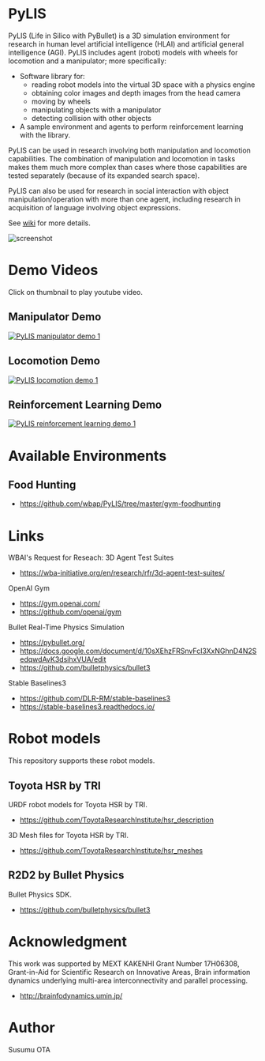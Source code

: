 # PyLIS

PyLIS (Life in Silico with PyBullet) is a 3D simulation environment for research in human level artificial intelligence (HLAI) and artificial general intelligence (AGI). PyLIS includes agent (robot) models with wheels for locomotion and a manipulator; more specifically:

- Software library for:
	- reading robot models into the virtual 3D space with a physics engine
	- obtaining color images and depth images from the head camera
	- moving by wheels
	- manipulating objects with a manipulator
	- detecting collision with other objects
- A sample environment and agents to perform reinforcement learning with the library.

PyLIS can be used in research involving both manipulation and locomotion capabilities. The combination of manipulation and locomotion in tasks makes them much more complex than cases where those capabilities are tested separately (because of its expanded search space).

PyLIS can also be used for research in social interaction with object manipulation/operation with more than one agent, including research in acquisition of language involving object expressions.

See [wiki](https://github.com/wbap/PyLIS/wiki) for more details.

![screenshot](https://raw.githubusercontent.com/wbap/PyLIS/master/misc/pylis.png)

# Demo Videos

Click on thumbnail to play youtube video.

## Manipulator Demo

[![PyLIS manipulator demo 1](https://img.youtube.com/vi/5H6bFS57Uqw/0.jpg)](https://www.youtube.com/watch?v=5H6bFS57Uqw)

## Locomotion Demo

[![PyLIS locomotion demo 1](https://img.youtube.com/vi/kB8RLlHuNUE/0.jpg)](https://www.youtube.com/watch?v=kB8RLlHuNUE)

## Reinforcement Learning Demo

[![PyLIS reinforcement learning demo 1](https://img.youtube.com/vi/OwSosoGb16A/0.jpg)](https://www.youtube.com/watch?v=OwSosoGb16A)


# Available Environments

## Food Hunting

- https://github.com/wbap/PyLIS/tree/master/gym-foodhunting


# Links

WBAI's Request for Reseach: 3D Agent Test Suites

- https://wba-initiative.org/en/research/rfr/3d-agent-test-suites/

OpenAI Gym

- https://gym.openai.com/
- https://github.com/openai/gym

Bullet Real-Time Physics Simulation

- https://pybullet.org/
- https://docs.google.com/document/d/10sXEhzFRSnvFcl3XxNGhnD4N2SedqwdAvK3dsihxVUA/edit
- https://github.com/bulletphysics/bullet3

Stable Baselines3

- https://github.com/DLR-RM/stable-baselines3
- https://stable-baselines3.readthedocs.io/


# Robot models

This repository supports these robot models.

## Toyota HSR by TRI

URDF robot models for Toyota HSR by TRI.

- https://github.com/ToyotaResearchInstitute/hsr_description

3D Mesh files for Toyota HSR by TRI.

- https://github.com/ToyotaResearchInstitute/hsr_meshes

## R2D2 by Bullet Physics

Bullet Physics SDK.

- https://github.com/bulletphysics/bullet3


# Acknowledgment

This work was supported by MEXT KAKENHI Grant Number 17H06308, Grant-in-Aid for Scientific Research on Innovative Areas, Brain information dynamics underlying multi-area interconnectivity and parallel processing.

- http://brainfodynamics.umin.jp/


# Author

Susumu OTA
